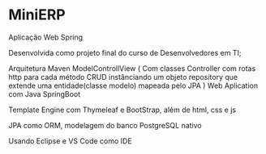 # MiniERP
Aplicação Web Spring

Desenvolvida como projeto final do curso de Desenvolvedores em TI;

Arquitetura Maven ModelControllView
( Com classes Controller com rotas http para cada método CRUD instânciando um objeto repository que extende uma entidade(classe modelo) mapeada pelo JPA )
Web Aplication com Java SpringBoot

Template Engine com Thymeleaf e BootStrap, além de html, css e js

JPA como ORM, modelagem do banco PostgreSQL nativo

Usando Eclipse e VS Code como IDE
